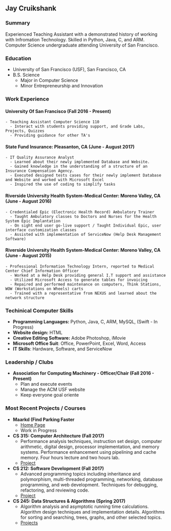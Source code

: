 ## Jay Cruikshank

### Summary
Experienced Teaching Assistant with a demonstrated history of working with Infromation Technology. Skilled in Python, Java, C, and ARM. Computer Science undergraduate attending University of San Francisco. 

### Education
- University of San Francisco (USF), San Francisco, CA 
- B.S. Science 
    - Major in Computer Science
    - Minor Entrepreneurship and Innovation

### Work Experience
#### University Of San Francisco (Fall 2016 - Present)
    - Teaching Assistant Computer Science 110
      -	Interact with students providing support, and Grade Labs, Projects, Quizzes
      - Providing guidance for other TA's

#### State Fund Insurance: Pleasanton, CA (June - August 2017)
    - IT Quality Assurance Analyst
      - Learned about their newly implemented Database and Website.
      - Gained knowledge in the understanding of a structure of an Insurance Compensation Agency.
      - Executed designed tests cases for their newly implement Database and Website and worked with Microsoft Excel
      - Inspired the use of coding to simplify tasks

#### Riverside University Health System-Medical Center:  Moreno Valley, CA (June - August 2016)
    - Credentialed Epic (Electronic Health Record) Ambulatory Trainer
      - Taught Ambulatory classes to Doctors and Nurses for the Health System Epic Implantation 
      - On sight end user go-live support / Taught Individual Epic, user interface customization classes
      - Assisted with implementation of ServiceNow (Help Desk Management Software)

#### Riverside University Health System-Medical Center:  Moreno Valley, CA (June - August 2015)
    - Professional Information Technology Intern, reported to Medical Center Chief Information Officer
      - Worked at a Help Desk providing general I.T support and assistance
      - Utilized Microsoft Access to generate tables for invoicing 
      - Repaired and performed maintenance on computers, Think Stations, WOW (Workstations on Wheels) carts 
      - Trained with a representative from NEXUS and learned about the network structure

### Techinical Computer Skills
  - **Programming Languages:** Python, Java, C, ARM, MySQL, (Swift - In Progress)
  - **Website design:** HTML
  - **Creative Editing Software:** Adobe Photoshop, iMovie
  - **Microsoft Office Suit**: Office, PowerPoint, Excel, Word, Access 	
  - **IT Skills**: Hardware, Software, and ServiceNow

### Leadership / Clubs 
   - **Association for Computing Machinery - Officer/Chair (Fall 2016 - Present)**
     - Plan and execute events
     - Manage the ACM USF website
     - Keep everyone goal oriente

### Most Recent Projects / Courses
- **Maarkd (Find Parking Faster**
    - [Home Page](http://maarkd.com)
    - Work in Progress
- **CS 315: Computer Architecture (Fall 2017)**
    - Performance analysis techniques, instruction set design, computer arithmetic, digital design, processor implementation, and memory systems. Performance enhancement using pipelining and cache memory. Four hours lecture and two hours lab. 
    - [Project](https://github.com/jaycruiks/jaycruiks.github.io/tree/master/Project%204)
- **CS 212: Software Development (Fall 2017)**
    - Advanced programming topics including inheritance and polymorphism, multi-threaded programming, networking, database programming, and web development. Techniques for debugging, refactoring, and reviewing code. 
    - [Project](https://github.com/jaycruiks/jaycruiks.github.io/tree/master/CS%20212%20project)
- **CS 245: Data Structures & Algorithms (Spring 2017)**
    - Algorithm analysis and asymptotic running time calculations. Algorithm design techniques and implementation details. Algorithms for sorting and searching, trees, graphs, and other selected topics.
    - [Projects](https://github.com/jaycruiks/jaycruiks.github.io/tree/master/CS%20245)
    
